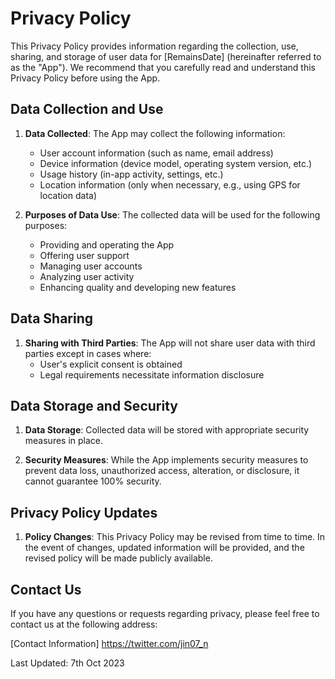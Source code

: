 # Privacy Policy

This Privacy Policy provides information regarding the collection, use, sharing, and storage of user data for [RemainsDate] (hereinafter referred to as the "App"). We recommend that you carefully read and understand this Privacy Policy before using the App.

## Data Collection and Use

1. **Data Collected**: The App may collect the following information:
   - User account information (such as name, email address)
   - Device information (device model, operating system version, etc.)
   - Usage history (in-app activity, settings, etc.)
   - Location information (only when necessary, e.g., using GPS for location data)

2. **Purposes of Data Use**: The collected data will be used for the following purposes:
   - Providing and operating the App
   - Offering user support
   - Managing user accounts
   - Analyzing user activity
   - Enhancing quality and developing new features

## Data Sharing

1. **Sharing with Third Parties**: The App will not share user data with third parties except in cases where:
   - User's explicit consent is obtained
   - Legal requirements necessitate information disclosure

## Data Storage and Security

1. **Data Storage**: Collected data will be stored with appropriate security measures in place.

2. **Security Measures**: While the App implements security measures to prevent data loss, unauthorized access, alteration, or disclosure, it cannot guarantee 100% security.

## Privacy Policy Updates

1. **Policy Changes**: This Privacy Policy may be revised from time to time. In the event of changes, updated information will be provided, and the revised policy will be made publicly available.

## Contact Us

If you have any questions or requests regarding privacy, please feel free to contact us at the following address:

[Contact Information] https://twitter.com/jin07_n

Last Updated: 7th Oct 2023
